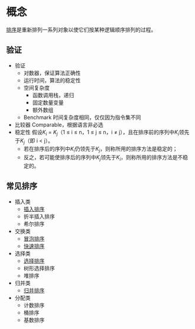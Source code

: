 # 概念

[排序](https://www.cs.usfca.edu/~galles/visualization/ComparisonSort.html)是重新排列一系列对象以使它们按某种逻辑顺序排列的过程。

## 验证

* 验证
  + 对数器，保证算法正确性
  + 运行时间，算法的稳定性
  + 空间复杂度
    - 函数调用栈，递归
    - 固定数量变量
    - 额外数组
  + Benchmark 时间复杂度相同，仅仅因为指令集不同
* 比较器 Comparable，根据语言非必选
* 稳定性 假设$K_i$ = $K_j$（1 ≤ i ≤ n，1 ≤ j ≤ n，i ≠ j），且在排序前的序列中$K_i$领先于$K_j$（即 i < j）。
  + 若在排序后的序列中$K_i$仍领先于$K_j$，则称所用的排序方法是稳定的；
  + 反之，若可能使排序后的序列中$K_j$领先于$K_i$，则称所用的排序方法是不稳定的。

## 常见排序

* 插入类
  + [插入排序](./insert-sort.md)
  + 折半插入排序
  + 希尔排序
* 交换类
  + [冒泡排序](./bubble-sort.md)
  + [快速排序](./quick-sort.md)
* 选择类
  + [选择排序](./select-sort.md)
  + 树形选择排序
  + 堆排序
* 归并类
  + [归并排序](./merge-sort.md)
* 分配类
  + 计数排序
  + 桶排序
  + 基数排序
